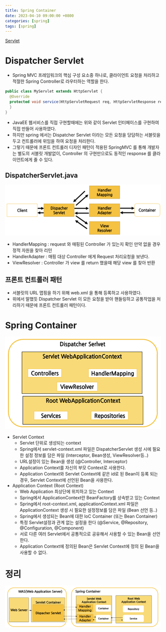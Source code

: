 ```yaml
---
title: Spring Container
date: 2023-04-10 09:00:00 +0800
categories: [spring]
tags: [spring]
---
```


[Servlet](https://sangwoong12.github.io/posts/servlet/)

# Dispatcher Servlet

- Spring MVC 프레임워크의 핵심 구성 요소중 하나로, 클라이언트 요청을 처리하고 적절한 Spring Controller로 라우터하는 역할을 한다.


```java
public class MyServlet extends HttpServlet {
  @Override
  protected void service(HttpServletRequest req, HttpServletResponse resp) throws ServletException, IOException {
  }
}
```
- JavaEE 웹서비스를 직접 구현할때에는 위와 같이 Servlet 인터페이스를 구현하여 직접 만들어 사용하였다.
- 하지만 spring 에서는 Dispatcher Servlet 이라는 모든 요청을 당담하는 서블릿을 두고 컨트롤러에 위임을 하여 요청을 처리한다.
- 그렇기 때문에 프론트 컨트롤러 디자인 패턴이 적용된 SpringMVC 를 통해 개발자는 별도의 서블릿 개발없이, Controller 의 구현만으로도 동적인 response 를 클라이언트에게 줄 수 있다.

## DispatcherServlet.java

<img src="/images/spring-container/dispatcher-servlet-cycle.png">

- HandlerMapping : request 와 매핑된 Controller 가 있는지 확인 만약 없을 경우 정적 자원을 찾아 리턴
- HandlerAdapter : 매핑 대상 Controller 에게 Request 처리요청을 보낸다.
- ViewResolver : Controller 가 view 를 return 했을때 해당 view 를 찾아 반환


## 프론트 컨트롤러 패턴
- 서블릿의 URL 맵핑을 하기 위해 web.xml 을 통해 등록하고 사용하였다.
- 위에서 말했듯 Dispatcher Servlet 이 모든 요청을 받아 핸들링하고 공통작업을 처리하기 때문에 프론트 컨트롤러 패턴이다.

# Spring Container

<img src="/images/spring-container/spring-container-cycle.png">

- Servlet Context
  - Servlet 단위로 생성되는 context
  - Spring에서 servlet-context.xml 파일은 DispatcherServlet 생성 시에 필요한 설정 정보를 담은 파일 (Interceptor, Bean생성, ViewResolver등..)
  - URL설정이 있는 Bean을 생성 (@Controller, Interceptor)
  - Application Context를 자신의 부모 Context로 사용한다.
  - Application Context와 Servlet Context에 같은 id로 된 Bean이 등록 되는 경우, Servlet Context에 선언된 Bean을 사용한다.
- Application Context (Root Context)
  - Web Application 최상단에 위치하고 있는 Context
  - Spring에서 ApplicationContext란 BeanFactory를 상속받고 있는 Context
  - Spring에서 root-context.xml, applicationContext.xml 파일은 ApplicationContext 생성 시 필요한 설정정보를 담은 파일 (Bean 선언 등..)
  - Spring에서 생성되는 Bean에 대한 IoC Container (또는 Bean Container)
  - 특정 Servlet설정과 관계 없는 설정을 한다 (@Service, @Repository, @Configuration, @Component)
  - 서로 다른 여러 Servlet에서 공통적으로 공유해서 사용할 수 있는 Bean을 선언한다.
  - Application Context에 정의된 Bean은 Servlet Context에 정의 된 Bean을 사용할 수 없다.

# 정리

<img src="/images/spring-container/spring-container.png">
